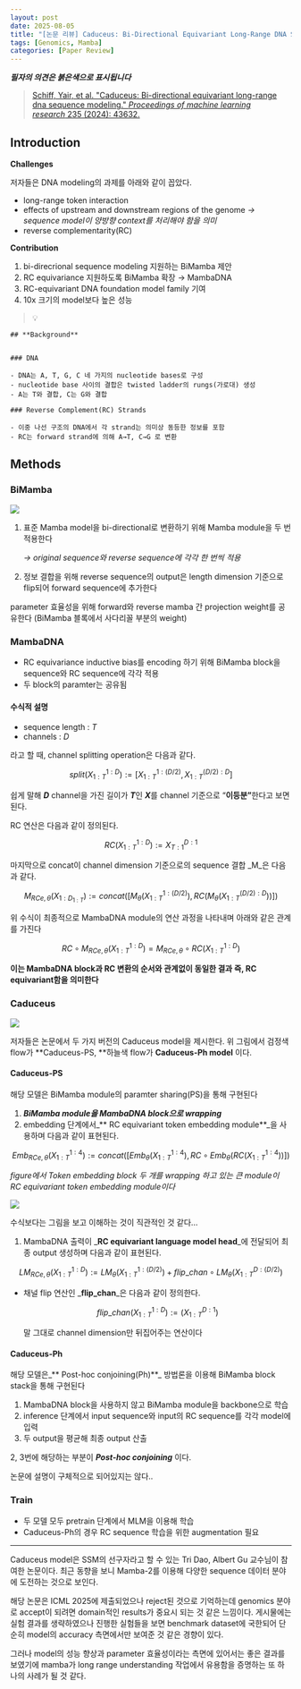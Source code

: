 ```yaml
---
layout: post
date: 2025-08-05
title: "[논문 리뷰] Caduceus: Bi-Directional Equivariant Long-Range DNA Sequence Modeling"
tags: [Genomics, Mamba]
categories: [Paper Review]
---
```


<span class="notion-red">_**필자의 의견은 붉은색으로 표시됩니다**_</span>


> [Schiff, Yair, et al. "Caduceus: Bi-directional equivariant long-range dna sequence modeling." ](https://pmc.ncbi.nlm.nih.gov/articles/PMC12189541/)[_Proceedings of machine learning research_](https://pmc.ncbi.nlm.nih.gov/articles/PMC12189541/)[ 235 (2024): 43632.](https://pmc.ncbi.nlm.nih.gov/articles/PMC12189541/)



## Introduction


**Challenges**


저자들은 DNA modeling의 과제를 아래와 같이 꼽았다.

- long-range token interaction
- effects of upstream and downstream regions of the genome 
_→ sequence model이 양방향 context를 처리해야 함을 의미_
- reverse complementarity(RC)

**Contribution**

1. bi-direcrional sequence modeling 지원하는 BiMamba 제안
1. RC equivariance 지원하도록 BiMamba 확장 → MambaDNA
1. RC-equivariant DNA foundation model family 기여
1. 10x 크기의 model보다 높은 성능

> 💡 


	## **Background**


	### DNA

	- DNA는 A, T, G, C 네 가지의 nucleotide bases로 구성
	- nucleotide base 사이의 결합은 twisted ladder의 rungs(가로대) 생성
	- A는 T와 결합, C는 G와 결합

	### Reverse Complement(RC) Strands

	- 이중 나선 구조의 DNA에서 각 strand는 의미상 동등한 정보를 포함
	- RC는 forward strand에 의해 A→T, C→G 로 변환


## Methods



### BiMamba


![](https://prod-files-secure.s3.us-west-2.amazonaws.com/542b861c-36a8-4051-84e5-8804b6728dba/2c247d59-7815-4980-99f0-8f0d21f445a7/image.png?X-Amz-Algorithm=AWS4-HMAC-SHA256&X-Amz-Content-Sha256=UNSIGNED-PAYLOAD&X-Amz-Credential=ASIAZI2LB466SXFLXB3U%2F20250911%2Fus-west-2%2Fs3%2Faws4_request&X-Amz-Date=20250911T120129Z&X-Amz-Expires=3600&X-Amz-Security-Token=IQoJb3JpZ2luX2VjEJv%2F%2F%2F%2F%2F%2F%2F%2F%2F%2FwEaCXVzLXdlc3QtMiJIMEYCIQC5Vt9vklqI6Tgaw1h0z1%2BeAtMfUwsTSdihZ8XLUOZPkgIhAP8s7m6DQxS%2F4ilL9yEkCLwz0KAfBbdlMLSFxyFEi6bYKv8DCBQQABoMNjM3NDIzMTgzODA1IgzLZdikuLe149GY16Qq3APE536CWPdxtUNznoiyZ6nNRUZMGKI5%2Fj3oZcFQfgvycimbPJxK2u1J5oJsP6B%2BWPGCr6FQLsxUX2UlThHUJtU4TNP5n2QY4XsbJTEdzpAuGlGcc8GcOje%2BmyyrEmUWXjy4NXjDlkT3yBURL2X9cPO0zfEAIglSCAaKtUf1KsFOm4Dwoe8QbzEvx%2BdTaPpa9mBBbthGsoKD%2F9GxNqiZbrkE16c87OjKssygSCSrLKmiIQQwjOzNGU082o8WanOVPQqJQxuj3Z6qX0glaaCDC8DxgN2XkdqviRiXnuO%2BOqueMLQEHlzVzwX4MdO90toYy%2FCW7VFf2fMxed0%2BslWsa02FF7YCJrqdhBmBhH5H7S5ADrzzu%2BG%2F1kOm4%2FBr68835B8stpYDiBrs5sxuGN8otyNJ9BoYuabRtz6w70CVNIslP%2BpoiKzpT9XX8VEWsYcYO2oTBUg2SMaEfuoKde3vNp3tJ3QgFwx4npS0v6VQOHLGMf1BnzT%2FlBpLacq%2FOCVWIa9nBm1d0R8a9xHkimLeo9yBslrTAd0E25PA3L%2BwspxJ5%2B%2FZC7xUeyUGX7GY5I7M5ZYnVfx4fkE%2FXOHkroccOo06zpEVr5Hq%2FO0yTIC62X2nZLE0mCqayQe3jG7oCTDo1YrGBjqkAQbsXEXt8UDtfCqRpC%2FJDYA2x84p3mZJAxS0jhnz3GRm5T8gZyroqbXQr%2FDw5Sxkf51V6bQR58aMygt2CxqrIC1Ng1dxkYqe%2FvHk2RBa1oHVPdeDWAn3y1q%2BdZzUGTzaUIamK9uOz9bP5C1bPAr5fHRf7%2F6j3D%2FRGTGaQk1pC8aEOTT3bgvaVcUFYzudvNFDZ%2FDim6VGQxY6lqvAjA4jPByMmML7&X-Amz-Signature=b13e3f8555b65cad1bf063779ac988f0a18ebe76a9b09b8c79d3ed46ecd306b8&X-Amz-SignedHeaders=host&x-amz-checksum-mode=ENABLED&x-id=GetObject)

1. 표준 Mamba model을 bi-directional로 변환하기 위해 Mamba module을 두 번 적용한다

	_→ original sequence와 reverse sequence에 각각 한 번씩 적용_

1. 정보 결합을 위해 reverse sequence의 output은 length dimension 기준으로 flip되어 forward sequence에 추가한다

parameter 효율성을 위해 forward와 reverse mamba 간 projection weight를 공유한다 (BiMamba 블록에서 사다리꼴 부분의 weight)



### MambaDNA

- RC equivariance inductive bias를 encoding 하기 위해 BiMamba block을 sequence와 RC sequence에 각각 적용
- 두 block의 paramter는 공유됨


#### 수식적 설명

- sequence length : _T_
- channels : _D_

라고 할 때,  channel splitting operation은 다음과 같다.


$$
split(X^{1:D}_{1:T}):=[X^{1:(D/2)}_{1:T},X^{(D/2):D}_{1:T}]
$$


<span class="notion-red">쉽게 말해 </span><span class="notion-red">_**D**_</span><span class="notion-red"> channel을 가진 길이가 </span><span class="notion-red">_**T**_</span><span class="notion-red">인 </span><span class="notion-red">_**X**_</span><span class="notion-red">를 channel 기준으로 “</span><span class="notion-red">**이등분”**</span><span class="notion-red">한다고 보면 된다.</span>


RC 연산은 다음과 같이 정의된다.


$$
RC(X^{1:D}_{1:T}):=X^{D:1}_{T:1}
$$


마지막으로 concat이 channel dimension 기준으로의 sequence 결합 _M_은 다음과 같다.


$$
M_{RCe,\theta}(X_{1:D_{1:T}}):=concat([M_{\theta}(X^{1:(D/2)}_{1:T}),RC(M_{\theta}(X^{(D/2):D}_{1:T}))])
$$


위 수식이 최종적으로 MambaDNA module의 연산 과정을 나타내며 아래와 같은 관계를 가진다


$$
RC\circ M_{RCe,\theta}(X^{1:D}_{1:T}) = M_{RCe,\theta} \circ RC(X^{1:D}_{1:T})
$$


**이는 MambaDNA block과 RC 변환의 순서와 관계없이 동일한 결과 즉, RC equivariant함을 의미한다**



### Caduceus


![](https://prod-files-secure.s3.us-west-2.amazonaws.com/542b861c-36a8-4051-84e5-8804b6728dba/f94a60d7-8145-473b-aef9-7c68d3ec604a/image.png?X-Amz-Algorithm=AWS4-HMAC-SHA256&X-Amz-Content-Sha256=UNSIGNED-PAYLOAD&X-Amz-Credential=ASIAZI2LB466SXFLXB3U%2F20250911%2Fus-west-2%2Fs3%2Faws4_request&X-Amz-Date=20250911T120129Z&X-Amz-Expires=3600&X-Amz-Security-Token=IQoJb3JpZ2luX2VjEJv%2F%2F%2F%2F%2F%2F%2F%2F%2F%2FwEaCXVzLXdlc3QtMiJIMEYCIQC5Vt9vklqI6Tgaw1h0z1%2BeAtMfUwsTSdihZ8XLUOZPkgIhAP8s7m6DQxS%2F4ilL9yEkCLwz0KAfBbdlMLSFxyFEi6bYKv8DCBQQABoMNjM3NDIzMTgzODA1IgzLZdikuLe149GY16Qq3APE536CWPdxtUNznoiyZ6nNRUZMGKI5%2Fj3oZcFQfgvycimbPJxK2u1J5oJsP6B%2BWPGCr6FQLsxUX2UlThHUJtU4TNP5n2QY4XsbJTEdzpAuGlGcc8GcOje%2BmyyrEmUWXjy4NXjDlkT3yBURL2X9cPO0zfEAIglSCAaKtUf1KsFOm4Dwoe8QbzEvx%2BdTaPpa9mBBbthGsoKD%2F9GxNqiZbrkE16c87OjKssygSCSrLKmiIQQwjOzNGU082o8WanOVPQqJQxuj3Z6qX0glaaCDC8DxgN2XkdqviRiXnuO%2BOqueMLQEHlzVzwX4MdO90toYy%2FCW7VFf2fMxed0%2BslWsa02FF7YCJrqdhBmBhH5H7S5ADrzzu%2BG%2F1kOm4%2FBr68835B8stpYDiBrs5sxuGN8otyNJ9BoYuabRtz6w70CVNIslP%2BpoiKzpT9XX8VEWsYcYO2oTBUg2SMaEfuoKde3vNp3tJ3QgFwx4npS0v6VQOHLGMf1BnzT%2FlBpLacq%2FOCVWIa9nBm1d0R8a9xHkimLeo9yBslrTAd0E25PA3L%2BwspxJ5%2B%2FZC7xUeyUGX7GY5I7M5ZYnVfx4fkE%2FXOHkroccOo06zpEVr5Hq%2FO0yTIC62X2nZLE0mCqayQe3jG7oCTDo1YrGBjqkAQbsXEXt8UDtfCqRpC%2FJDYA2x84p3mZJAxS0jhnz3GRm5T8gZyroqbXQr%2FDw5Sxkf51V6bQR58aMygt2CxqrIC1Ng1dxkYqe%2FvHk2RBa1oHVPdeDWAn3y1q%2BdZzUGTzaUIamK9uOz9bP5C1bPAr5fHRf7%2F6j3D%2FRGTGaQk1pC8aEOTT3bgvaVcUFYzudvNFDZ%2FDim6VGQxY6lqvAjA4jPByMmML7&X-Amz-Signature=4c4bb70abc6ec4b65cbf0a57310d3f0677ec6641a0e974b00e3d9b1a811fd340&X-Amz-SignedHeaders=host&x-amz-checksum-mode=ENABLED&x-id=GetObject)


저자들은 논문에서 두 가지 버전의 Caduceus model을 제시한다. 위 그림에서 검정색 flow가 **Caduceus-PS, **하늘색 flow가 **Caduceus-Ph model** 이다.



#### Caduceus-PS


해당 모델은 BiMamba module의 paramter sharing(PS)을 통해 구현된다

1. _**BiMamba module을 MambaDNA block으로 wrapping**_
1. embedding 단계에서_** RC equivariant token embedding module**_을 사용하며 다음과 같이 표현된다.

$$
Emb_{RCe,\theta}(X^{1:4}_{1:T}):=concat([Emb_{\theta}(X^{1:4}_{1:T}),RC \circ Emb_{\theta}(RC(X^{1:4}_{1:T}))])
$$


_figure에서 Token embedding block 두 개를 wrapping 하고 있는 큰 module이 RC equivariant token embedding module이다_


![](https://prod-files-secure.s3.us-west-2.amazonaws.com/542b861c-36a8-4051-84e5-8804b6728dba/b175e4da-71eb-4e91-8c23-a06dabe673c9/image.png?X-Amz-Algorithm=AWS4-HMAC-SHA256&X-Amz-Content-Sha256=UNSIGNED-PAYLOAD&X-Amz-Credential=ASIAZI2LB466SXFLXB3U%2F20250911%2Fus-west-2%2Fs3%2Faws4_request&X-Amz-Date=20250911T120129Z&X-Amz-Expires=3600&X-Amz-Security-Token=IQoJb3JpZ2luX2VjEJv%2F%2F%2F%2F%2F%2F%2F%2F%2F%2FwEaCXVzLXdlc3QtMiJIMEYCIQC5Vt9vklqI6Tgaw1h0z1%2BeAtMfUwsTSdihZ8XLUOZPkgIhAP8s7m6DQxS%2F4ilL9yEkCLwz0KAfBbdlMLSFxyFEi6bYKv8DCBQQABoMNjM3NDIzMTgzODA1IgzLZdikuLe149GY16Qq3APE536CWPdxtUNznoiyZ6nNRUZMGKI5%2Fj3oZcFQfgvycimbPJxK2u1J5oJsP6B%2BWPGCr6FQLsxUX2UlThHUJtU4TNP5n2QY4XsbJTEdzpAuGlGcc8GcOje%2BmyyrEmUWXjy4NXjDlkT3yBURL2X9cPO0zfEAIglSCAaKtUf1KsFOm4Dwoe8QbzEvx%2BdTaPpa9mBBbthGsoKD%2F9GxNqiZbrkE16c87OjKssygSCSrLKmiIQQwjOzNGU082o8WanOVPQqJQxuj3Z6qX0glaaCDC8DxgN2XkdqviRiXnuO%2BOqueMLQEHlzVzwX4MdO90toYy%2FCW7VFf2fMxed0%2BslWsa02FF7YCJrqdhBmBhH5H7S5ADrzzu%2BG%2F1kOm4%2FBr68835B8stpYDiBrs5sxuGN8otyNJ9BoYuabRtz6w70CVNIslP%2BpoiKzpT9XX8VEWsYcYO2oTBUg2SMaEfuoKde3vNp3tJ3QgFwx4npS0v6VQOHLGMf1BnzT%2FlBpLacq%2FOCVWIa9nBm1d0R8a9xHkimLeo9yBslrTAd0E25PA3L%2BwspxJ5%2B%2FZC7xUeyUGX7GY5I7M5ZYnVfx4fkE%2FXOHkroccOo06zpEVr5Hq%2FO0yTIC62X2nZLE0mCqayQe3jG7oCTDo1YrGBjqkAQbsXEXt8UDtfCqRpC%2FJDYA2x84p3mZJAxS0jhnz3GRm5T8gZyroqbXQr%2FDw5Sxkf51V6bQR58aMygt2CxqrIC1Ng1dxkYqe%2FvHk2RBa1oHVPdeDWAn3y1q%2BdZzUGTzaUIamK9uOz9bP5C1bPAr5fHRf7%2F6j3D%2FRGTGaQk1pC8aEOTT3bgvaVcUFYzudvNFDZ%2FDim6VGQxY6lqvAjA4jPByMmML7&X-Amz-Signature=ba5a9e63ca6162876dfee0ec7c05ebd118f9b32fb957a124d43a16c01ee1356a&X-Amz-SignedHeaders=host&x-amz-checksum-mode=ENABLED&x-id=GetObject)


<span class="notion-red">수식보다는 그림을 보고 이해하는 것이 직관적인 것 같다…</span>

1. MambaDNA 출력이 _**RC equivariant language model head**_에 전달되어 최종 output 생성하며 다음과 같이 표현된다.

$$
LM_{RCe,\theta}(X^{1:D}_{1:T}):= LM_{\theta}(X^{1:(D/2)}_{1:T})+flip\_chan\circ LM_{\theta}(X^{D:(D/2)}_{1:T})
$$

- 채널 flip 연산인 _**flip\_chan**_은 다음과 같이 정의한다.

	$$
	flip\_chan(X^{1:D}_{1:T}):=(X^{D:1}_{1:T})
	$$


	말 그대로 channel dimension만 뒤집어주는 연산이다



#### Caduceus-Ph


해당 모델은_** Post-hoc conjoining(Ph)**_ 방법론을 이용해 BiMamba block stack을 통해 구현된다

1. MambaDNA block을 사용하지 않고 BiMamba module을 backbone으로 학습
1. inference 단계에서 input sequence와 input의 RC sequence를 각각 model에 입력
1. 두 output을 평균해 최종 output 산출

2, 3번에 해당하는 부분이 _**Post-hoc conjoining**_ 이다.


<span class="notion-red">논문에 설명이 구체적으로 되어있지는 않다..</span>



### Train

- 두 모델 모두 pretrain 단계에서 MLM을 이용해 학습
- Caduceus-Ph의 경우 RC sequence 학습을 위한 augmentation 필요

---


<span class="notion-red">Caduceus model은 SSM의 선구자라고 할 수 있는 Tri Dao, Albert Gu 교수님이 참여한 논문이다. 최근 동향을 보니 Mamba-2를 이용해 다양한 sequence 데이터 분야에 도전하는 것으로 보인다.</span>


<span class="notion-red">해당 논문은 ICML 2025에 제출되었으나 reject된 것으로 기억하는데 genomics 분야로 accept이 되려면 domain적인 results가 중요시 되는 것 같은 느낌이다. 게시물에는 실험 결과를 생략하였으나 진행한 실험들을 보면 benchmark dataset에 국한되어 단순히 model의 accuracy 측면에서만 보여준 것 같은 경향이 있다.</span>


<span class="notion-red">그러나 model의 성능 향상과 parameter 효율성이라는 측면에 있어서는 좋은 결과를 보였기에 mamba가 long range understanding 작업에서 유용함을 증명하는 또 하나의 사례가 될 것 같다.</span>

